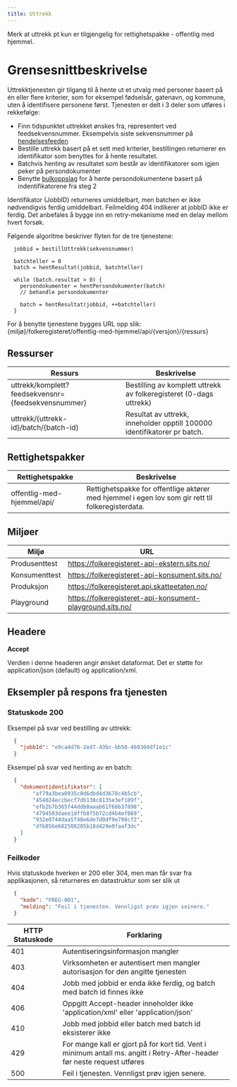 ```yaml
---
title: Uttrekk
---
```


Merk at uttrekk pt kun er tilgjengelig for rettighetspakke - offentlig med hjemmel.

# Grensesnittbeskrivelse
Uttrekktjenesten gir tilgang til å hente ut et utvalg med personer basert på én eller flere kriterier, som for eksempel fødselsår, gatenavn, og kommune, uten å identifisere personene først.
Tjenesten er delt i 3 deler som utføres i rekkefølge:
   * Finn tidspunktet uttrekket ønskes fra, representert ved feedsekvensnummer. Eksempelvis siste sekvensnummer på [hendelsesfeeden](../hendelsesliste)
   * Bestille uttrekk basert på et sett med kriterier, bestillingen returnerer en identifikator som benyttes for å hente resultatet. 
   * Batchvis henting av resultatet som består av identifikatorer som igjen peker på persondokumenter
   * Benytte [bulkoppslag](../oppslag) for å hente persondokumentene basert på indentifikatorene fra steg 2

Identifikator (JobbID) returneres umiddelbart, men batchen er ikke nødvendigvis ferdig umiddelbart. Feilmelding 404 indikerer at jobbID ikke er ferdig. Det anbefales å bygge inn en retry-mekanisme med en delay mellom hvert forsøk.  


Følgende algoritme beskriver flyten for de tre tjenestene:
```
  jobbid = bestillUttrekk(sekvensnummer)

  batchteller = 0
  batch = hentResultat(jobbid, batchteller)

  while (batch.resultat > 0) {
    persondokumenter = hentPersondokumenter(batch)
    // behandle persondokumenter

    batch = hentResultat(jobbid, ++batchteller)
  }
```



For å benytte tjenestene bygges URL opp slik:
   {miljø}/folkeregisteret/offentlig-med-hjemmel/api/{versjon}/{ressurs}

## Ressurser
| Ressurs | Beskrivelse |
|---------|-------------|
|uttrekk/komplett?feedsekvensnr={feedsekvensnummer}| Bestilling av komplett uttrekk av folkeregisteret (0-dags uttrekk) |
|uttrekk/{uttrekk-id}/batch/{batch-id}| Resultat av uttrekk, inneholder opptill 100000 identifikatorer pr batch. |


## Rettighetspakker

| Rettighetspakke|Beskrivelse|
|----------------|-----------|
|offentlig-med-hjemmel/api/| Rettighetspakke for offentlige aktører med hjemmel i egen lov som gir rett til folkeregisterdata. |

## Miljøer

| Miljø | URL |
|-------|-----|
| Produsenttest| https://folkeregisteret-api-ekstern.sits.no/ |
| Konsumenttest | https://folkeregisteret-api-konsument.sits.no/ |
| Produksjon | https://folkeregisteret.api.skatteetaten.no/ |
| Playground | https://folkeregisteret-api-konsument-playground.sits.no/  |

## Headere

**Accept**

Verdien i denne headeren angir ønsket dataformat. Det er støtte for application/json (default) og application/xml.

## Eksempler på respons fra tjenesten

### Statuskode 200
Eksempel på svar ved bestilling av uttrekk:
```json
  {
    "jobbId": "e9ca4d76-2ed7-43bc-bb50-469304df1e1c"
  }
```

Eksempel på svar ved henting av en batch:
```json
  {
    "dokumentidentifikator": [
        "af79a3bea0935c0d6dbd4d3678c4b5cb",
        "454024eccbecf7db138c8135e3ef189f",
        "efb2b7b365f44ddb0aaab61f66b37898",
        "4794503daee1dffb8f5b72cd4b4ef869",
        "932e0744daa5f48e6de7d0df9e798cf2",
        "d7b856e682508205b18d429e0faaf3dc"
    ]
  }
```

### Feilkoder
Hvis statuskode hverken er 200 eller 304, men man får svar fra applikasjonen, så returneres en datastruktur som ser slik ut

```json
  {
    "kode": "FREG-001",
    "melding": "Feil i tjenesten. Vennligst prøv igjen seinere."
  }
```

| HTTP Statuskode |  Forklaring |
|----------|-------|
| 401 | Autentiseringsinformasjon mangler |
| 403 | Virksomheten er autentisert men mangler autorisasjon for den angitte tjenesten |
| 404 | Jobb med jobbid er enda ikke ferdig, og batch med batch id finnes ikke  |
| 406 | Oppgitt Accept-header inneholder ikke 'application/xml' eller 'application/json' |
| 410 | Jobb med jobbid eller batch med batch id eksisterer ikke|
| 429 | For mange kall er gjort på for kort tid. Vent i minimum antall ms. angitt i Retry-After-header før neste request utføres |
| 500 | Feil i tjenesten. Vennligst prøv igjen senere. |